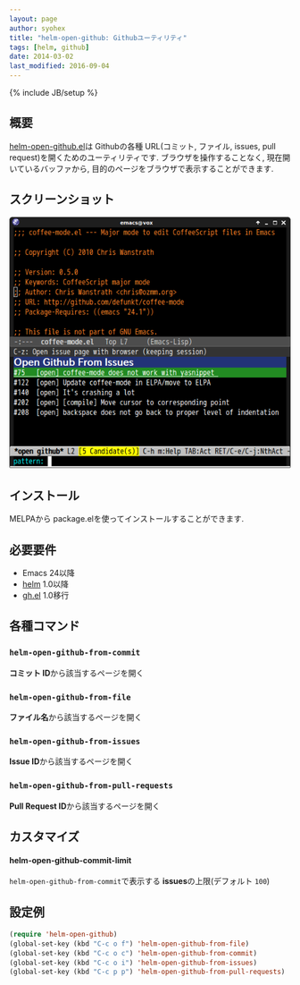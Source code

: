 ```yaml
---
layout: page
author: syohex
title: "helm-open-github: Githubユーティリティ"
tags: [helm, github]
date: 2014-03-02
last_modified: 2016-09-04
---
```

{% include JB/setup %}

## 概要

[helm-open-github.el](https://github.com/syohex/emacs-helm-open-github)は Githubの各種 URL(コミット, ファイル, issues, pull request)を開くためのユーティリティです. ブラウザを操作することなく, 現在開いているバッファから, 目的のページをブラウザで表示することができます.


## スクリーンショット

![helm-open-github](/images/helm/helm-open-github/helm-open-github.png)


## インストール

MELPAから package.elを使ってインストールすることができます.


## 必要要件

* Emacs 24以降
* [helm](https://github.com/emacs-helm/helm) 1.0以降
* [gh.el](https://github.com/sigma/gh.el) 1.0移行



## 各種コマンド

### `helm-open-github-from-commit`

**コミット ID**から該当するページを開く


### `helm-open-github-from-file`

**ファイル名**から該当するページを開く


### `helm-open-github-from-issues`

**Issue ID**から該当するページを開く


### `helm-open-github-from-pull-requests`

**Pull Request ID**から該当するページを開く


## カスタマイズ

#### helm-open-github-commit-limit

`helm-open-github-from-commit`で表示する **issues**の上限(デフォルト `100`)


## 設定例

```lisp
(require 'helm-open-github)
(global-set-key (kbd "C-c o f") 'helm-open-github-from-file)
(global-set-key (kbd "C-c o c") 'helm-open-github-from-commit)
(global-set-key (kbd "C-c o i") 'helm-open-github-from-issues)
(global-set-key (kbd "C-c p p") 'helm-open-github-from-pull-requests)
```
